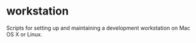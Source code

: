 # workstation
Scripts for setting up and maintaining a development workstation on Mac OS X or Linux.
